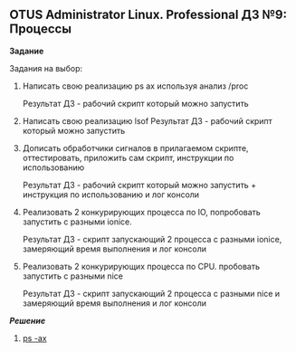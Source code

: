 ## OTUS Administrator Linux. Professional ДЗ №9: Процессы

**Задание**

Задания на выбор:

1. Написать свою реализацию ps ax используя анализ /proc

   Результат ДЗ - рабочий скрипт который можно запустить

2. Написать свою реализацию lsof
   Результат ДЗ - рабочий скрипт который можно запустить
3. Дописать обработчики сигналов в прилагаемом скрипте, оттестировать, приложить сам скрипт, инструкции по использованию

   Результат ДЗ - рабочий скрипт который можно запустить + инструкция по использованию и лог консоли

4. Реализовать 2 конкурирующих процесса по IO, попробовать запустить с разными ionice.

   Результат ДЗ - скрипт запускающий 2 процесса с разными ionice, замеряющий время выполнения и лог консоли

5. Реализовать 2 конкурирующих процесса по CPU. пробовать запустить с разными nice

   Результат ДЗ - скрипт запускающий 2 процесса с разными nice и замеряющий время выполнения и лог консоли

**_Решение_**

1. [ps -ax](./psax.sh)
